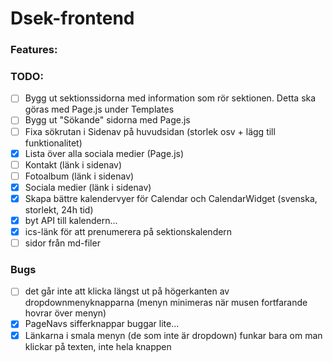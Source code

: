 # Dsek-frontend

### Features:

### TODO:
- [ ] Bygg ut sektionssidorna med information som rör sektionen. Detta ska göras med Page.js under Templates
- [ ] Bygg ut "Sökande" sidorna med Page.js
- [ ] Fixa sökrutan i Sidenav på huvudsidan (storlek osv + lägg till funktionalitet)
- [x] Lista över alla sociala medier (Page.js)
- [ ] Kontakt (länk i sidenav)
- [ ] Fotoalbum (länk i sidenav)
- [x] Sociala medier (länk i sidenav)
- [x] Skapa bättre kalendervyer för Calendar och CalendarWidget (svenska, storlekt, 24h tid)
- [x] byt API till kalendern...
- [x] ics-länk för att prenumerera på sektionskalendern
- [ ] sidor från md-filer

### Bugs
- [ ] det går inte att klicka längst ut på högerkanten av dropdownmenyknapparna (menyn minimeras när musen fortfarande hovrar över menyn)
- [x] PageNavs sifferknappar buggar lite...
- [x] Länkarna i smala menyn (de som inte är dropdown) funkar bara om man klickar på texten, inte hela knappen
